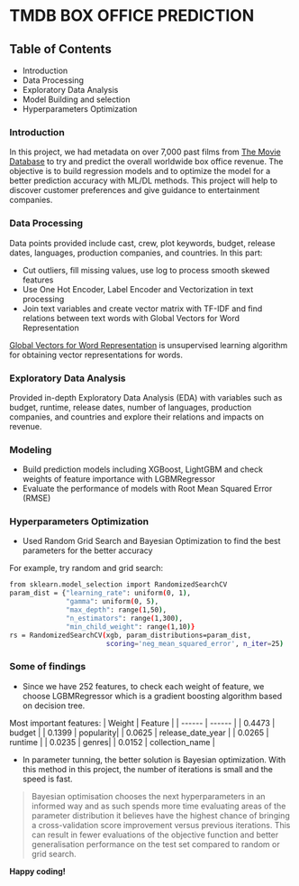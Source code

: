 # TMDB BOX OFFICE PREDICTION



## Table of Contents
  - Introduction
  - Data Processing
  - Exploratory Data Analysis
  - Model Building and selection
  - Hyperparameters Optimization

### Introduction
In this project, we had metadata on over 7,000 past films from [The Movie Database] to try and predict the overall worldwide box office revenue. The objective is to build regression models and to optimize the model for a better prediction accuracy with ML/DL methods. This project will help to discover customer preferences and give guidance to entertainment companies.

### Data Processing 
Data points provided include cast, crew, plot keywords, budget, release dates, languages, production companies, and countries.
In this part:
  - Cut outliers, fill missing values, use log to process smooth skewed features
  - Use One Hot Encoder, Label Encoder and Vectorization in text processing
  - Join text variables and create vector matrix with TF-IDF and find relations between text words with Global Vectors for Word Representation
 
[Global Vectors for Word Representation] is unsupervised learning algorithm for obtaining vector representations for words. 

### Exploratory Data Analysis
Provided in-depth Exploratory Data Analysis (EDA) with variables such as budget, runtime, release dates, number of languages, production companies, and countries and explore their relations and impacts on revenue. 

### Modeling
- Build prediction models including XGBoost, LightGBM and check weights of feature importance with LGBMRegressor
- Evaluate the performance of models with Root Mean Squared Error (RMSE)

### Hyperparameters Optimization
- Used Random Grid Search and Bayesian Optimization to find the best parameters for the better accuracy

For example, try random and grid search:

```sh
from sklearn.model_selection import RandomizedSearchCV
param_dist = {"learning_rate": uniform(0, 1),
              "gamma": uniform(0, 5),
              "max_depth": range(1,50),
              "n_estimators": range(1,300),
              "min_child_weight": range(1,10)}
rs = RandomizedSearchCV(xgb, param_distributions=param_dist, 
                        scoring='neg_mean_squared_error', n_iter=25)
```

### Some of findings

- Since we have 252 features, to check each weight of feature, we choose LGBMRegressor which is a gradient boosting algorithm based on decision tree.

Most important features:
| Weight | Feature |
| ------ | ------ |
| 0.4473 | budget |
| 0.1399 | popularity|
| 0.0625 | release_date_year |
| 0.0265 | runtime |
| 0.0235 | genres|
| 0.0152 | collection_name |

- In parameter tunning, the better solution is Bayesian optimization. With this method in this project, the number of iterations is small and the speed is fast. 
> Bayesian optimisation chooses the next hyperparameters 
> in an informed way and as such spends more time evaluating 
> areas of the parameter distribution it believes have the highest 
chance of bringing a cross-validation score improvement 
versus previous iterations.
> This can result in fewer evaluations of the objective function
and better generalisation performance on the test set 
compared to random or grid search.

**Happy coding!**



   [The Movie Database]: <https://www.themoviedb.org/?language=en-US>
   [Global Vectors for Word Representation]: <https://nlp.stanford.edu/pubs/glove.pdf>
   
